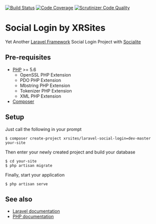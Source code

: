 [![Build Status](https://travis-ci.org/XRSites/laravel-social-login.svg?branch=master)](https://travis-ci.org/XRSites/laravel-social-login)
[![Code Coverage](https://scrutinizer-ci.com/g/XRSites/laravel-social-login/badges/coverage.png?b=master)](https://scrutinizer-ci.com/g/XRSites/laravel-social-login/?branch=master)
[![Scrutinizer Code Quality](https://scrutinizer-ci.com/g/XRSites/laravel-social-login/badges/quality-score.png?b=master)](https://scrutinizer-ci.com/g/XRSites/laravel-social-login/?branch=master)

# Social Login by XRSites
Yet Another [Laravel Framework](https://laravel.com) Social Login Project with [Socialite](https://github.com/laravel/socialite)

## Pre-requisites

- [PHP](http://php.net) >= 5.6
  - OpenSSL PHP Extension
  - PDO PHP Extension
  - Mbstring PHP Extension
  - Tokenizer PHP Extension
  - XML PHP Extension
- [Composer](https://getcomposer.org/)

## Setup

Just call the following in your prompt

    $ composer create-project xrsites/laravel-social-login=dev-master your-site

Then enter your newly created project and build your database
    
    $ cd your-site
    $ php artisan migrate
    
Finally, start your application

    $ php artisan serve
    
## See also

- [Laravel documentation](https://laravel.com/docs)
- [PHP documentation](http://php.net/docs.php)
